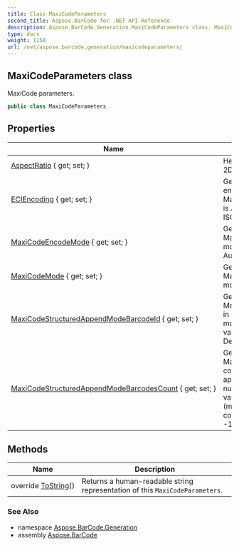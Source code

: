 ```yaml
---
title: Class MaxiCodeParameters
second_title: Aspose.BarCode for .NET API Reference
description: Aspose.BarCode.Generation.MaxiCodeParameters class. MaxiCode parameters
type: docs
weight: 1150
url: /net/aspose.barcode.generation/maxicodeparameters/
---
```

## MaxiCodeParameters class

MaxiCode parameters.

```csharp
public class MaxiCodeParameters
```

## Properties

| Name | Description |
| --- | --- |
| [AspectRatio](../../aspose.barcode.generation/maxicodeparameters/aspectratio/) { get; set; } | Height/Width ratio of 2D BarCode module. |
| [ECIEncoding](../../aspose.barcode.generation/maxicodeparameters/eciencoding/) { get; set; } | Gets or sets ECI encoding. Used when MaxiCodeEncodeMode is Auto. Default value: ISO-8859-1 |
| [MaxiCodeEncodeMode](../../aspose.barcode.generation/maxicodeparameters/maxicodeencodemode/) { get; set; } | Gets or sets a MaxiCode encode mode. Default value: Auto. |
| [MaxiCodeMode](../../aspose.barcode.generation/maxicodeparameters/maxicodemode/) { get; set; } | Gets or sets a MaxiCode encode mode. |
| [MaxiCodeStructuredAppendModeBarcodeId](../../aspose.barcode.generation/maxicodeparameters/maxicodestructuredappendmodebarcodeid/) { get; set; } | Gets or sets a MaxiCode barcode id in structured append mode. ID must be a value between 1 and 8. Default value: 0 |
| [MaxiCodeStructuredAppendModeBarcodesCount](../../aspose.barcode.generation/maxicodeparameters/maxicodestructuredappendmodebarcodescount/) { get; set; } | Gets or sets a MaxiCode barcodes count in structured append mode. Count number must be a value between 2 and 8 (maximum barcodes count). Default value: -1 |

## Methods

| Name | Description |
| --- | --- |
| override [ToString](../../aspose.barcode.generation/maxicodeparameters/tostring/)() | Returns a human-readable string representation of this `MaxiCodeParameters`. |

### See Also

* namespace [Aspose.BarCode.Generation](../../aspose.barcode.generation/)
* assembly [Aspose.BarCode](../../)


